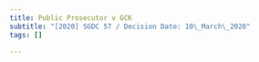 ```yaml
---
title: Public Prosecutor v GCK
subtitle: "[2020] SGDC 57 / Decision Date: 10\_March\_2020"
tags: []

---
```


